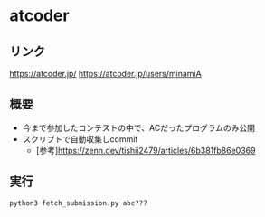 # atcoder

## リンク
<https://atcoder.jp/>
<https://atcoder.jp/users/minamiA>

## 概要
* 今まで参加したコンテストの中で、ACだったプログラムのみ公開
* スクリプトで自動収集しcommit
  * [参考]<https://zenn.dev/tishii2479/articles/6b381fb86e0369>

## 実行
`python3 fetch_submission.py abc???`
